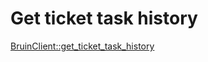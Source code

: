 # Get ticket task history

[BruinClient::get_ticket_task_history](../../clients/bruin_client/get_ticket_task_history.md)
